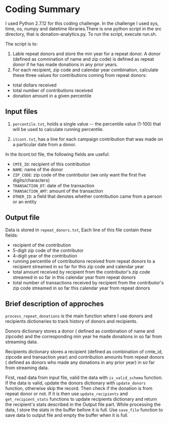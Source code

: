 # Coding Summary

I used Python 2.7.12 for this coding challenge. In the challenge I used sys, time, os, numpy and datetime libraries.There is one python script in the src directory, that is donation-analytics.py. To run the script, execute run.sh.

The script is to: 

1. Lable repeat donors and store the min year for a repeat donor. A donor (defined as comnination of name and zip code) is defined as repeat donor if he has made donations in any prior years.
2. For each recipient, zip code and calendar year combination, calculate these three values for contributions coming from repeat donors:

* total dollars received
* total number of contributions received 
* donation amount in a given percentile

## Input files

1. `percentile.txt`, holds a single value -- the percentile value (1-100) that will be used to calculate running percentile.

2. `itcont.txt`, has a line for each campaign contribution that was made on a particular date from a donor.

In the itcont.txt file, the following fields are useful:

* `CMTE_ID`: recipient of this contribution
* `NAME`: name of the donor
* `ZIP_CODE`:  zip code of the contributor (we only want the first five digits/characters)
* `TRANSACTION_DT`: date of the transaction
* `TRANSACTION_AMT`: amount of the transaction
* `OTHER_ID`: a field that denotes whether contribution came from a person or an entity 

## Output file

Data is stored in `repeat_donors.txt`, Each line of this file contain these fields:

* recipient of the contribution 
* 5-digit zip code of the contributor 
* 4-digit year of the contribution
* running percentile of contributions received from repeat donors to a recipient streamed in so far for this zip code and calendar year
* total amount received by recipient from the contributor's zip code streamed in so far in this calendar year from repeat donors
* total number of transactions received by recipient from the contributor's zip code streamed in so far this calendar year from repeat donors

## Brief description of approches

`process_repeat_donations` is the main function where I use donors and recipients dictionaries to track history of donors and recipients. 

Donors dictionary stores a donor ( defined as combination of name and zipcode) and the corresponding min year he made donations in so far from streaming data. 

Recipients dictionary stores a recipient (defined as combination of cmte_id, zipcode and transaction year) and contribution amounts from repeat donors ( defined as donors who made any donations in any prior year) in so far from streaming data. 

First, read data from input file, valid the data with `is_valid_schema` function. If the data is valid, update the donors dictionary with `update_donors` function, otherwise skip the record. Then check if the donation is from repeat donor or not. If it is then use `update_recipients` and `get_recipient_stats` functions to update recipients dictionary and return the recipient's stats described in the Output file part. While processing the data, I store the stats in the buffer before it is full. Use `save_file` function to save data to output file and empty the buffer when it is full. 
